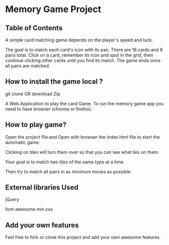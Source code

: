 # Memory Game Project

## Table of Contents

A simple card matching game depends on the player's speed and luck.

The goal is to match each card's icon with its pair. There are 16 cards and 8 pairs total. 
Click on a card, remember its icon and spot in the grid, then continue clicking other cards until you find its match. The game ends once all pairs are matched.


## How to install the game local ?

git clone OR download Zip

A Web Application to play the card Game. To run the memory game app you need to have browser (chrome or firefox).


## How to play game?

Open the project file and Open with browser the Index.html file to start the automatic game.

Clicking on tiles will turn them over so that you can see what lies on them.

Your goal is to match two tiles of the same type at a time.

Then try to match all pairs in as minimum moves as possible.


## External libraries Used

jQuery

font-awesome.min.css


## Add your own features

Feel free to fork or clone this project and add your own awesome features.

